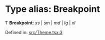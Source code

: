 # Type alias: Breakpoint

Ƭ **Breakpoint**: *xs* \| *sm* \| *md* \| *lg* \| *xl*

Defined in: [src/Theme.tsx:3](https://github.com/minimal-ui/minimal-ui/blob/main/packages/minimalui/src/Theme.tsx#L3)
